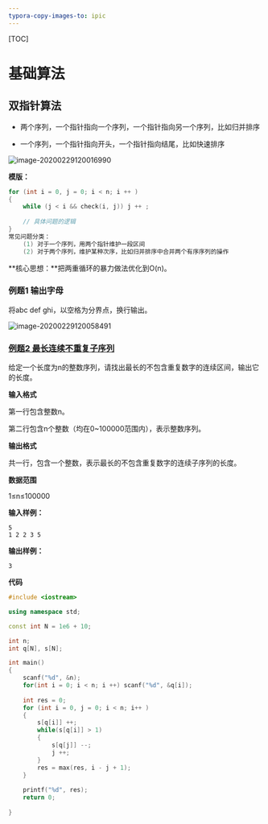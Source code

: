 ```yaml
---
typora-copy-images-to: ipic
---
```


[TOC]

# 基础算法

## 双指针算法

- 两个序列，一个指针指向一个序列，一个指针指向另一个序列，比如归并排序

- 一个序列，一个指针指向开头，一个指针指向结尾，比如快速排序

![image-20200229120016990](/Users/weijunzeng/Documents/Work/Code/image/image-20200229120016990.png)

**模版：**

```c++
for (int i = 0, j = 0; i < n; i ++ )
{
	while (j < i && check(i, j)) j ++ ;
	
	// 具体问题的逻辑
}
常见问题分类：
	(1) 对于一个序列，用两个指针维护一段区间
	(2) 对于两个序列，维护某种次序，比如归并排序中合并两个有序序列的操作
```
**核心思想：**把两重循环的暴力做法优化到O(n)。

### 例题1 输出字母

将abc def ghi，以空格为分界点，换行输出。

![image-20200229120058491](/Users/weijunzeng/Documents/Work/Code/image/image-20200229120058491.png)

### [例题2 最长连续不重复子序列](https://www.acwing.com/problem/content/801/)

给定一个长度为n的整数序列，请找出最长的不包含重复数字的连续区间，输出它的长度。

**输入格式**

第一行包含整数n。

第二行包含n个整数（均在0~100000范围内），表示整数序列。

**输出格式**

共一行，包含一个整数，表示最长的不包含重复数字的连续子序列的长度。

**数据范围**

1≤n≤100000

**输入样例：**

```
5
1 2 2 3 5
```

**输出样例：**

```
3
```

**代码**

```c++
#include <iostream>

using namespace std;

const int N = 1e6 + 10;

int n;
int q[N], s[N];

int main()
{
    scanf("%d", &n);
    for(int i = 0; i < n; i ++) scanf("%d", &q[i]);
    
    int res = 0;
    for (int i = 0, j = 0; i < n; i++ )
    {
        s[q[i]] ++;
        while(s[q[i]] > 1)
        {
            s[q[j]] --;
            j ++;
        }
        res = max(res, i - j + 1);
    }
    
    printf("%d", res);
    return 0;
        
}
```

